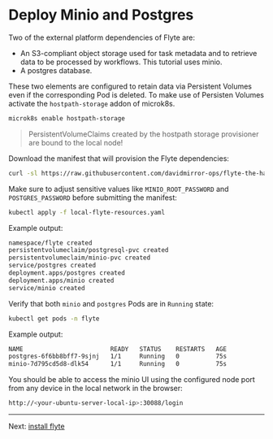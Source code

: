 # Deploy Minio and Postgres
Two of the external platform dependencies of Flyte are:

- An S3-compliant object storage used for task metadata and to retrieve data to be processed by workflows. This tutorial uses minio.
- A postgres database.

These two elements are configured to retain data via Persistent Volumes even if the corresponding Pod is deleted. To make use of Persisten Volumes activate the `hostpath-storage` addon of microk8s.
``` bash
microk8s enable hostpath-storage
```
> PersistentVolumeClaims created by the hostpath storage provisioner are bound to the local node!

Download the manifest that will provision the Flyte dependencies:
``` bash
curl -sl https://raw.githubusercontent.com/davidmirror-ops/flyte-the-hard-way/main/docs/on-premises/microk8s/manifests/local-flyte-resources.yaml > local-flyte-resources.yaml
```
Make sure to adjust sensitive values like `MINIO_ROOT_PASSWORD` and `POSTGRES_PASSWORD` before submitting the manifest:
``` bash
kubectl apply -f local-flyte-resources.yaml
```
Example output:
```bash
namespace/flyte created
persistentvolumeclaim/postgresql-pvc created
persistentvolumeclaim/minio-pvc created
service/postgres created
deployment.apps/postgres created
deployment.apps/minio created
service/minio created
```
Verify that both `minio` and `postgres` Pods are in `Running` state:
```bash
kubectl get pods -n flyte
```
Example output:
```bash
NAME                        READY   STATUS    RESTARTS   AGE
postgres-6f6bb8bff7-9sjnj   1/1     Running   0          75s
minio-7d795cd5d8-dlk54      1/1     Running   0          75s
```

You should be able to access the minio UI using the configured node port from any device in the local network in the browser:
```bash
http://<your-ubuntu-server-local-ip>:30088/login
```
---
Next: [install flyte](04-install-flyte.md)